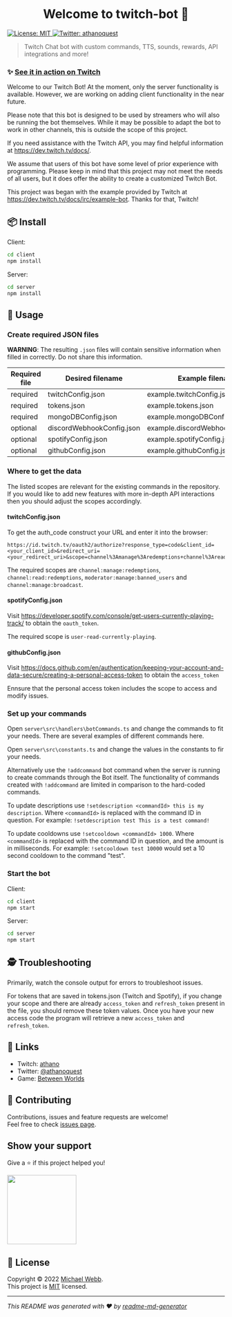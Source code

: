 <h1 align="center">Welcome to twitch-bot 👋</h1>
<p>
  <a href="" target="_blank">
    <img alt="License: MIT" src="https://img.shields.io/badge/License-MIT-yellow.svg" />
  </a>
  <a href="https://twitter.com/athanoquest" target="_blank">
    <img alt="Twitter: athanoquest" src="https://img.shields.io/twitter/follow/athanoquest.svg?style=social" />
  </a>
</p>

> Twitch Chat bot with custom commands, TTS, sounds, rewards, API integrations and more!

### ✨ [See it in action on Twitch](https://www.twitch.tv/athano)

Welcome to our Twitch Bot! At the moment, only the server functionality is available. However, we are working on adding client functionality in the near future.

Please note that this bot is designed to be used by streamers who will also be running the bot themselves. While it may be possible to adapt the bot to work in other channels, this is outside the scope of this project.

If you need assistance with the Twitch API, you may find helpful information at https://dev.twitch.tv/docs/. 

We assume that users of this bot have some level of prior experience with programming. Please keep in mind that this project may not meet the needs of all users, but it does offer the ability to create a customized Twitch Bot.

This project was began with the example provided by Twitch at https://dev.twitch.tv/docs/irc/example-bot. Thanks for that, Twitch!

## 📦 Install

Client:

```sh
cd client
npm install
```

Server:

```sh
cd server
npm install
```

## 🔨 Usage

### Create required JSON files

**WARNING**: The resulting `.json` files will contain sensitive information when filled in correctly. Do not share this information.

| Required file | Desired filename          | Example filename                  | Required fields |
| ------------- | ------------------------- | --------------------------------- | --------------- |
| required      | twitchConfig.json         | example.twitchConfig.json         | all             |
| required      | tokens.json               | example.tokens.json               | all             |
| required      | mongoDBConfig.json        | example.mongoDBConfig.json        | all             |
| optional      | discordWebhookConfig.json | example.discordWebhookConfig.json | all             |
| optional      | spotifyConfig.json        | example.spotifyConfig.json        | all             |
| optional      | githubConfig.json         | example.githubConfig.json         | all             |

### Where to get the data

The listed scopes are relevant for the existing commands in the repository. If you would like to add new features with more in-depth API interactions then you should adjust the scopes accordingly.

#### twitchConfig.json

To get the auth_code construct your URL and enter it into the browser: 

```
https://id.twitch.tv/oauth2/authorize?response_type=code&client_id=<your_client_id>&redirect_uri=<your_redirect_uri>&scope=channel%3Amanage%3Aredemptions+channel%3Aread%3Aredemptions+moderator%3Amanage%3Abanned_users+chat%3Aread+chat%3Aedit+moderator%3Aread%3Achatters+channel%3Amanage%3Abroadcast
```

The required scopes are `channel:manage:redemptions`, `channel:read:redemptions`, `moderator:manage:banned_users` and `channel:manage:broadcast`. 

#### spotifyConfig.json

Visit https://developer.spotify.com/console/get-users-currently-playing-track/ to obtain the `oauth_token`.

The required scope is `user-read-currently-playing`.

#### githubConfig.json

Visit https://docs.github.com/en/authentication/keeping-your-account-and-data-secure/creating-a-personal-access-token to obtain the `access_token`

Ennsure that the personal access token includes the scope to access and modify issues.

### Set up your commands

Open `server\src\handlers\botCommands.ts` and change the commands to fit your needs. There are several examples of different commands here.

Open `server\src\constants.ts` and change the values in the constants to fir your needs.

Alternatively use the `!addcommand` bot command when the server is running to create commands through the Bot itself. The functionality of commands created with `!addcommand` are limited in comparison to the hard-coded commands.

To update descriptions use `!setdescription <commandId> this is my description`. Where `<commandId>` is replaced with the command ID in question. For example: `!setdescription test This is a test command!`

To update cooldowns use `!setcooldown <commandId> 1000`. Where `<commandId>` is replaced with the command ID in question, and the amount is in milliseconds. For example: `!setcooldown test 10000` would set a 10 second cooldown to the command "test".

### Start the bot

Client:

```sh
cd client
npm start
```

Server:

```sh
cd server
npm start
```

## 🕵️ Troubleshooting

Primarily, watch the console output for errors to troubleshoot issues.

For tokens that are saved in tokens.json (Twitch and Spotify), if you change your scope and there are already `access_token` and `refresh_token` present in the file, you should remove these token values. Once you have your new access code the program will retrieve a new `access_token` and `refresh_token`.

## 🔗 Links

* Twitch: [athano](https://twitch.tv/athano)
* Twitter: [@athanoquest](https://twitter.com/athanoquest)
* Game: [Between Worlds](https://www.betweenworlds.net)

## 🤝 Contributing

Contributions, issues and feature requests are welcome!<br />Feel free to check [issues page](https://github.com/mjfwebb/twitch-bot/issues). 

## Show your support

Give a ⭐️ if this project helped you!

<a href="https://www.patreon.com/athano">
  <img src="https://c5.patreon.com/external/logo/become_a_patron_button@2x.png" width="160">
</a>

## 📝 License

Copyright © 2022 [Michael Webb](https://github.com/mjfwebb).<br />
This project is [MIT](https://github.com/kefranabg/readme-md-generator/blob/master/LICENSE) licensed.

***
_This README was generated with ❤️ by [readme-md-generator](https://github.com/kefranabg/readme-md-generator)_  
